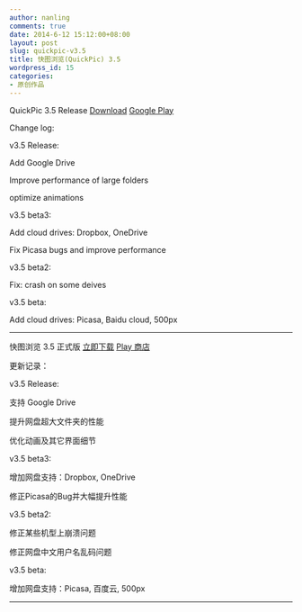 ```yaml
---
author: nanling
comments: true
date: 2014-6-12 15:12:00+08:00
layout: post
slug: quickpic-v3.5
title: 快图浏览(QuickPic) 3.5
wordpress_id: 15
categories:
- 原创作品
---
```


QuickPic 3.5 Release [Download](/assets/quickpic_3.5.apk) [Google Play](https://play.google.com/store/apps/details?id=com.alensw.PicFolder)

Change log:

v3.5 Release:

Add Google Drive

Improve performance of large folders

optimize animations

v3.5 beta3:

Add cloud drives: Dropbox, OneDrive

Fix Picasa bugs and improve performance

v3.5 beta2:

Fix: crash on some deives

v3.5 beta:

Add cloud drives: Picasa, Baidu cloud, 500px


----------------

快图浏览 3.5 正式版 [立即下载](/assets/quickpic_3.5.apk) [Play 商店](https://play.google.com/store/apps/details?id=com.alensw.PicFolder)

更新记录：

v3.5 Release:

支持 Google Drive

提升网盘超大文件夹的性能

优化动画及其它界面细节

v3.5 beta3:

增加网盘支持：Dropbox, OneDrive

修正Picasa的Bug并大幅提升性能

v3.5 beta2:

修正某些机型上崩溃问题

修正网盘中文用户名乱码问题

v3.5 beta:

增加网盘支持：Picasa, 百度云, 500px

----------------
